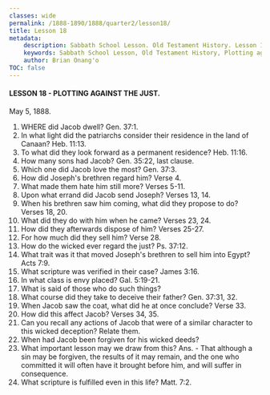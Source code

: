 ```yaml
---
classes: wide
permalink: /1888-1890/1888/quarter2/lesson18/
title: Lesson 18
metadata:
    description: Sabbath School Lesson. Old Testament History. Lesson 18. May 5, 1888. Plotting against the just.
    keywords: Sabbath School Lesson, Old Testament History, Plotting against the just, Lesson 18. May 5, 1888.
    author: Brian Onang'o
TOC: false
---
```


#### LESSON 18 - PLOTTING AGAINST THE JUST.

May 5, 1888.

1. WHERE did Jacob dwell? Gen. 37:1.
2. In what light did the patriarchs consider their residence in the land of Canaan? Heb. 11:13.
3. To what did they look forward as a permanent residence? Heb. 11:16.
4. How many sons had Jacob? Gen. 35:22, last clause.
5. Which one did Jacob love the most? Gen. 37:3.
6. How did Joseph's brethren regard him? Verse 4.
7. What made them hate him still more? Verses 5-11.
8. Upon what errand did Jacob send Joseph? Verses 13, 14.
9. When his brethren saw him coming, what did they propose to do? Verses 18, 20.
10. What did they do with him when he came? Verses 23, 24.
11. How did they afterwards dispose of him? Verses 25-27.
12. For how much did they sell him? Verse 28.
13. How do the wicked ever regard the just? Ps. 37:12.
14. What trait was it that moved Joseph's brethren to sell him into Egypt? Acts 7:9.
15. What scripture was verified in their case? James 3:16.
16. In what class is envy placed? Gal. 5:19-21.
17. What is said of those who do such things?
18. What course did they take to deceive their father? Gen. 37:31, 32.
19. When Jacob saw the coat, what did he at once conclude? Verse 33.
20. How did this affect Jacob? Verses 34, 35.
21. Can you recall any actions of Jacob that were of a similar character to this wicked deception? Relate them.
22. When had Jacob been forgiven for his wicked deeds?
23. What important lesson may we draw from this? Ans. - That although a sin may be forgiven, the results of it may remain, and the one who committed it will often have it brought before him, and will suffer in consequence.
24. What scripture is fulfilled even in this life? Matt. 7:2.
